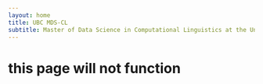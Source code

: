 ```yaml
---
layout: home
title: UBC MDS-CL
subtitle: Master of Data Science in Computational Linguistics at the University of British Columbia
---
```


# this page will not function
